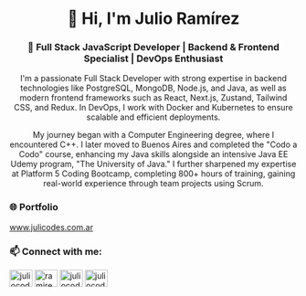 <h1 align="center">👋 Hi, I'm Julio Ramírez</h1>
<h3 align="center">🚀 Full Stack JavaScript Developer | Backend & Frontend Specialist | DevOps Enthusiast</h3>

<p align="center">
I'm a passionate Full Stack Developer with strong expertise in backend technologies like PostgreSQL, MongoDB, Node.js, and Java, as well as modern frontend frameworks such as React, Next.js, Zustand, Tailwind CSS, and Redux. In DevOps, I work with Docker and Kubernetes to ensure scalable and efficient deployments.
</p>

<p align="center">
My journey began with a Computer Engineering degree, where I encountered C++. I later moved to Buenos Aires and completed the "Codo a Codo" course, enhancing my Java skills alongside an intensive Java EE Udemy program, "The University of Java." I further sharpened my expertise at Platform 5 Coding Bootcamp, completing 800+ hours of training, gaining real-world experience through team projects using Scrum.
</p>

<h3 align="left">🌐 Portfolio</h3>
<p align="left">
<a href="https://www.julicodes.com.ar" target="_blank">www.julicodes.com.ar</a>
</p>

<h3 align="left">📫 Connect with me:</h3>
<p align="left">
<a href="https://twitter.com/juliocodes89" target="blank"><img align="center" src="https://raw.githubusercontent.com/rahuldkjain/github-profile-readme-generator/master/src/images/icons/Social/twitter.svg" alt="juliocodes89" height="30" width="40" /></a>
<a href="https://linkedin.com/in/ramirezjulio-0789" target="blank"><img align="center" src="https://raw.githubusercontent.com/rahuldkjain/github-profile-readme-generator/master/src/images/icons/Social/linked-in-alt.svg" alt="ramirezjulio-0789" height="30" width="40" /></a>
<a href="https://fb.com/juliocods" target="blank"><img align="center" src="https://raw.githubusercontent.com/rahuldkjain/github-profile-readme-generator/master/src/images/icons/Social/facebook.svg" alt="juliocods" height="30" width="40" /></a>
<a href="https://instagram.com/juliocods" target="blank"><img align="center" src="https://raw.githubusercontent.com/rahuldkjain/github-profile-readme-generator/master/src/images/icons/Social/instagram.svg" alt="juliocods" height="30" width="40" /></a>
</p>

